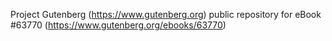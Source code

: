Project Gutenberg (https://www.gutenberg.org) public repository for
eBook #63770 (https://www.gutenberg.org/ebooks/63770)
